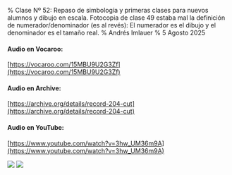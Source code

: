 % Clase Nº 52: Repaso de simbología y primeras clases para nuevos alumnos y dibujo en escala. Fotocopia de clase 49 estaba mal la definición de numerador/denominador (es al revés): El numerador es el dibujo y el denominador es el tamaño real.
% Andrés Imlauer
% 5 Agosto 2025


#### Audio en Vocaroo:

[https://vocaroo.com/15MBU9U2G3Zf](https://vocaroo.com/15MBU9U2G3Zf)

#### Audio en Archive:

[https://archive.org/details/record-204-cut](https://archive.org/details/record-204-cut)

#### Audio en YouTube:

[https://www.youtube.com/watch?v=3hw_UM36m9A](https://www.youtube.com/watch?v=3hw_UM36m9A)

![](https://blogger.googleusercontent.com/img/b/R29vZ2xl/AVvXsEgen8l7Ew7bg8ShgqSYVMQEsaz-5bLMzAsC_wZJVS1O3vdUyVVcRldAQ-r-WX22yC2MB_9_ijkpz4SyJEwIxQJVpcN1UTYsyGy-V4V_ZaYu8Efz-m5f0rOtJfRtNSMOeEijTMJn8h_S4xpl-PJI54w5Ev96TH39LgKj9GSQznd6FIFboIA-pNcrHURDEoE/s4160/IMG_20250805_185125382.jpg)
![](https://blogger.googleusercontent.com/img/b/R29vZ2xl/AVvXsEhnz9etzm9MOk_PHZHVmgc5HDcTovvEOIG07hAu8I8Ftnzq_TlNKdg01yqQY175bMHs9RwbXyzDxqr1WHDat3QKtWz05s5vf8h07csisPjuODRI1Fvh7ypT52-7OGganF0yc_ZXs57okLYINAY0cQWmE1CkiO4vteqV1LkcyvsBgEo9o6xnV9IB2nQgOWQ/s4160/IMG_20250806_182307187.jpg)
